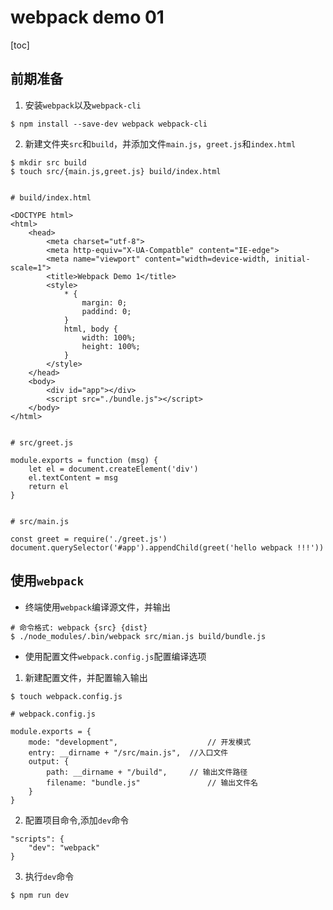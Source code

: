# webpack demo 01

[toc]

## 前期准备

1. 安装`webpack`以及`webpack-cli`

```
$ npm install --save-dev webpack webpack-cli
```

2. 新建文件夹`src`和`build`，并添加文件`main.js`，`greet.js`和`index.html`

```
$ mkdir src build
$ touch src/{main.js,greet.js} build/index.html


# build/index.html

<DOCTYPE html>
<html>
	<head>
		<meta charset="utf-8">
		<meta http-equiv="X-UA-Compatble" content="IE-edge">
		<meta name="viewport" content="width=device-width, initial-scale=1">
		<title>Webpack Demo 1</title>
		<style>
			* {
				margin: 0;
				paddind: 0;
			}
			html, body {
				width: 100%;
				height: 100%;
			}
		</style>
	</head>
	<body>
		<div id="app"></div>
		<script src="./bundle.js"></script>
	</body>
</html>


# src/greet.js

module.exports = function (msg) {
	let el = document.createElement('div')
	el.textContent = msg
	return el
}


# src/main.js

const greet = require('./greet.js')
document.querySelector('#app').appendChild(greet('hello webpack !!!'))
```
## 使用`webpack`

- 终端使用`webpack`编译源文件，并输出

```
# 命令格式: webpack {src} {dist}
$ ./node_modules/.bin/webpack src/mian.js build/bundle.js
```

- 使用配置文件`webpack.config.js`配置编译选项

1. 新建配置文件，并配置输入输出

```
$ touch webpack.config.js

# webpack.config.js

module.exports = {
	mode: "development", 					// 开发模式
	entry: __dirname + "/src/main.js", 	//入口文件
	output: {
		path: __dirname + "/build",		// 输出文件路径 
		filename: "bundle.js"				// 输出文件名
	}
}
```
2. 配置项目命令,添加`dev`命令

```
"scripts": {
	"dev": "webpack"
}
```
3. 执行`dev`命令

```
$ npm run dev
```

